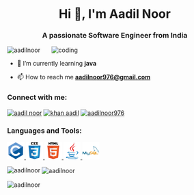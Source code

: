 
<h1 align="center">Hi 👋, I'm Aadil Noor</h1>
<h3 align="center">A passionate Software Engineer from India</h3>

<img align="right" alt="coding" width="400" src="https://user-images.githubusercontent.com/55389276/140866485-8fb1c876-9a8f-4d6a-98dc-08c4981eaf70.gif">

<p align="left"> <img src="https://komarev.com/ghpvc/?username=aadilnoor&label=Profile%20views&color=0e75b6&style=flat" alt="aadilnoor" /> </p>

- 🌱 I’m currently learning **java**

- 📫 How to reach me **aadilnoor976@gmail.com**

<h3 align="left">Connect with me:</h3>
<p align="left">
<a href="https://linkedin.com/in/aadil noor" target="blank"><img align="center" src="https://raw.githubusercontent.com/rahuldkjain/github-profile-readme-generator/master/src/images/icons/Social/linked-in-alt.svg" alt="aadil noor" height="30" width="40" /></a>
<a href="https://fb.com/khan aadil" target="blank"><img align="center" src="https://raw.githubusercontent.com/rahuldkjain/github-profile-readme-generator/master/src/images/icons/Social/facebook.svg" alt="khan aadil" height="30" width="40" /></a>
<a href="https://instagram.com/aadilnoor976" target="blank"><img align="center" src="https://raw.githubusercontent.com/rahuldkjain/github-profile-readme-generator/master/src/images/icons/Social/instagram.svg" alt="aadilnoor976" height="30" width="40" /></a>
</p>

<h3 align="left">Languages and Tools:</h3>
<p align="left"> <a href="https://www.cprogramming.com/" target="_blank" rel="noreferrer"> <img src="https://raw.githubusercontent.com/devicons/devicon/master/icons/c/c-original.svg" alt="c" width="40" height="40"/> </a> <a href="https://www.w3schools.com/css/" target="_blank" rel="noreferrer"> <img src="https://raw.githubusercontent.com/devicons/devicon/master/icons/css3/css3-original-wordmark.svg" alt="css3" width="40" height="40"/> </a> <a href="https://www.w3.org/html/" target="_blank" rel="noreferrer"> <img src="https://raw.githubusercontent.com/devicons/devicon/master/icons/html5/html5-original-wordmark.svg" alt="html5" width="40" height="40"/> </a> <a href="https://www.java.com" target="_blank" rel="noreferrer"> <img src="https://raw.githubusercontent.com/devicons/devicon/master/icons/java/java-original.svg" alt="java" width="40" height="40"/> </a> <a href="https://www.mysql.com/" target="_blank" rel="noreferrer"> <img src="https://raw.githubusercontent.com/devicons/devicon/master/icons/mysql/mysql-original-wordmark.svg" alt="mysql" width="40" height="40"/> </a> </p>

<p><img align="left" src="https://github-readme-stats.vercel.app/api/top-langs?username=aadilnoor&show_icons=true&locale=en&layout=compact" alt="aadilnoor" /></p>

<p>&nbsp;<img align="center" src="https://github-readme-stats.vercel.app/api?username=aadilnoor&show_icons=true&locale=en" alt="aadilnoor" /></p>

<p><img align="center" src="https://github-readme-streak-stats.herokuapp.com/?user=aadilnoor&" alt="aadilnoor" /></p>
